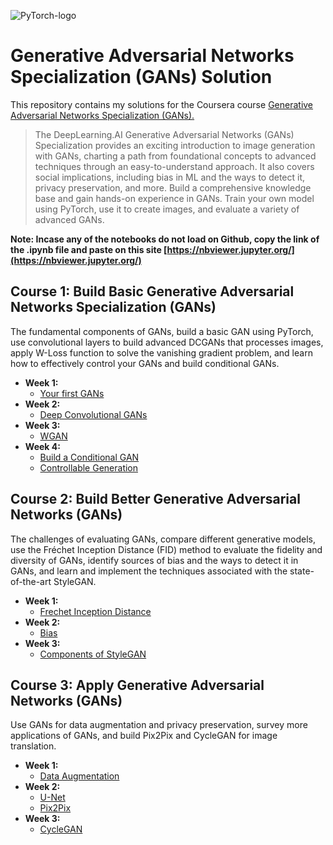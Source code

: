 ![PyTorch-logo](https://upload.wikimedia.org/wikipedia/commons/9/96/Pytorch_logo.png)

# Generative Adversarial Networks Specialization (GANs) Solution

This repository contains my solutions for the Coursera course [Generative Adversarial Networks Specialization (GANs).](https://www.coursera.org/specializations/generative-adversarial-networks-gans)

> The DeepLearning.AI Generative Adversarial Networks (GANs) Specialization provides an exciting introduction to image generation with GANs, charting a path from foundational concepts to advanced techniques through an easy-to-understand approach. It also covers social implications, including bias in ML and the ways to detect it, privacy preservation, and more. Build a comprehensive knowledge base and gain hands-on experience in GANs. Train your own model using PyTorch, use it to create images, and evaluate a variety of advanced GANs.

**Note: Incase any of the notebooks do not load on Github, copy the link of the .ipynb file and paste on this site [https://nbviewer.jupyter.org/](https://nbviewer.jupyter.org/)**

## Course 1: Build Basic Generative Adversarial Networks Specialization (GANs)

The fundamental components of GANs, build a basic GAN using PyTorch, use convolutional layers to build advanced DCGANs that processes images, apply W-Loss function to solve the vanishing gradient problem, and learn how to effectively control your GANs and build conditional GANs.

* **Week 1:**
  * [Your first GANs](Course%201/Week%201/Week1%20Your%20First%20GAN.ipynb)  
* **Week 2:**
  * [Deep Convolutional GANs](Course%201/Week%202/Week2%20Deep%20Convolutional%20GANs.ipynb)  
* **Week 3:**
  * [WGAN](Course%201/Week%203/Week%203%20WGAN.ipynb)  
* **Week 4:**
  * [Build a Conditional GAN](Course%201/Week%204/Week%204_1%20Build%20a%20Conditional%20GAN.ipynb)
  * [Controllable Generation](Course%201/Week%204/Week%204_2%20Controllable%20Generation.ipynb)

## Course 2: Build Better Generative Adversarial Networks (GANs)

The challenges of evaluating GANs, compare different generative models, use the Fréchet Inception Distance (FID) method to evaluate the fidelity and diversity of GANs, identify sources of bias and the ways to detect it in GANs, and learn and implement the techniques associated with the state-of-the-art StyleGAN.

* **Week 1:**
  * [Frechet Inception Distance](Course%202/Week%201/Week1%20Frechet%20Inception%20Distance.ipynb)  
* **Week 2:**
  * [Bias](Course%202/Week%202/Week%202%20Bias.ipynb)  
* **Week 3:**
  * [Components of StyleGAN](Course%202/Week%203/Week%203%20Components%20of%20StyleGAN.ipynb)

## Course 3: Apply Generative Adversarial Networks (GANs)

Use GANs for data augmentation and privacy preservation, survey more applications of GANs, and build Pix2Pix and CycleGAN for image translation.

* **Week 1:**
  * [Data Augmentation](Course%203/Week%201/Week%201%20Data%20Augmentation.ipynb)  
* **Week 2:**
  * [U-Net](Course%203/Week%202/Week%202A%20U-Net.ipynb)
  * [Pix2Pix](Course%203/Week%202/Week%202B%20Pix2Pix.ipynb)
* **Week 3:**
  * [CycleGAN](Course%203/Week%203/Week%203%20CycleGan.ipynb)